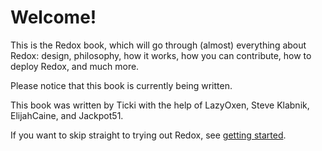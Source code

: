 Welcome!
========

This is the Redox book, which will go through (almost) everything about Redox: design, philosophy, how it works, how you can contribute, how to deploy Redox, and much more.

Please notice that this book is currently being written.

This book was written by Ticki with the help of LazyOxen, Steve Klabnik, ElijahCaine, and Jackpot51.

If you want to skip straight to trying out Redox, see [getting started](//getting_started/getting_started.html).

